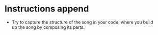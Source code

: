 # Instructions append
- Try to capture the structure of the song in your code, where you build up the song by composing its parts.
